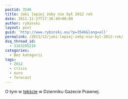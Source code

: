 ```yaml
---
postid: 3546
title: Jaki lepiej żeby nie był 2012 rok
date: 2011-12-27T17:36:49+00:00
author: rybinski
layout: post
guid: 'http://www.rybinski.eu/?p=3546&lang=all'
permalink: /2011/12/jaki-lepiej-zeby-nie-byl-2012-rok/
dsq_thread_id:
  - 3163285216
categories:
  - Bez kategorii
tags:
  - 2012
  - crisis
  - euro
  - forecast
---
```

O tym w [tekście](http://biznes.gazetaprawna.pl/komentarze/579112,rybinski_noworoczna_szopka_robi_krok_do_przodu_czyli_jaki_byl_rok_2012.html) w Dzienniku Gazecie Prawnej.
